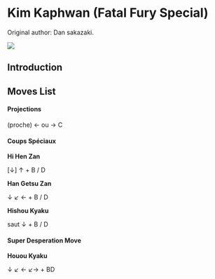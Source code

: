 # Kim Kaphwan (Fatal Fury Special)

Original author: Dan sakazaki.

![](/images/Ffspkim.PNG)  

## Introduction

## Moves List

#### Projections

(proche) ← ou → C

#### Coups Spéciaux

**Hi Hen Zan**

\[↓\] ↑ + B / D

**Han Getsu Zan**

↓ ↙ ← + B / D

**Hishou Kyaku**

saut ↓ + B / D

#### Super Desperation Move

**Houou Kyaku**

↓ ↙ ← ↙→ + BD
